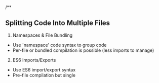 /\*\*

## Splitting Code Into Multiple Files

1.  Namespaces & File Bundling

- Use 'namespace' code syntax to group code
- Per-file or bundled compilation is possible (less imports to manage)

2.  ES6 Imports/Exports

- Use ES6 import/export syntax
- Pre-file compilation but single <script> import
- Bundling via third-party tools(e.g. Webpack) is possible!

## 1. 💩 TS namespaces

TypeScript의 namespaces는 함께 관련 있는 코드를 그룹화하는 오래된 타입스크립트 기능
이는 ES6 모듈 시스템이 등장하기 전, 코드의 조직화 및 네임스페이스 충돌을 방지하기 위해 사용되었다고 한다.
비록 최근 ES6 모듈 체계로 많은 대체가 되었지만, 기존의 코드베이스나 특정 상황에서는 여전히 사용되는 중

### 원리

Namespaces를 사용하면 여러 관련 요소를 하나의 컨테이너로 묶어 네임스페이스 충돌을 방지할 수 있다.
이는 JavaScript에서는 전역 변수나 함수를 줄이는 데 유용하며, 코드의 가독성과 유지보수성을 개선한다.

#### 동작 방식

- 정의: namespace 키워드를 사용하여 네임스페이스를 정의한다.
- 모듈화: 네임스페이스 내에 인터페이스, 클래스, 함수 등을 정의하여 파일 간에 계층 구조로 코드를 나눈다.
- 사용: 네임스페이스에 정의된 요소를 접근할 때는 NamespaceName.ClassName 형태로 접근한다.

```
namespace Shapes {
  export class Rectangle {
    constructor(public width: number, public height: number) {}

    getArea(): number {
      return this.width * this.height;
    }
  }

  export class Circle {
    constructor(public radius: number) {}

    getArea(): number {
      return Math.PI * this.radius * this.radius;
    }
  }
}

// 네임스페이스 내의 클래스를 사용할 때는 네임스페이스 이름을 통해 접근
const myRectangle = new Shapes.Rectangle(10, 20);
console.log(`Rectangle Area: ${myRectangle.getArea()}`);
```

#### 주의점 및 모듈과의 비교

- 파일 분할: 네임스페이스를 여러 파일로 분할할 수 있다. reference 태그를 사용하여 다른 파일의 네임스페이스를 참조할 수 있지만,
  이는 ES6 모듈에서 import/export 문을 사용하는 것에 비해 직관적이지 않다!

- Global vs Local: 네임스페이스는 전역 스코프에 하나의 객체로 존재하며,
  이는 동일한 네임스페이스 이름을 사용하는 다양한 코드베이스에서 충돌의 가능성을 높인다.

- ✅ Modules 추천: 현재 TypeScript 프로젝트에서는 ES6 모듈 시스템(파일 단위의 모듈)을 사용하는 것이 일반적이고 추천되는 방법.
  이는 더 나은 모듈화를 제공하고 네임스페이스와 관련된 문제를 최소화한다.

## 2. 파일 및 폴더 구조 분리

├─ src
│ ├─ components
│ │ ├─ input.ts
│ │ ├─ item.ts
│ │ └─ list.ts
│ ├─ decorators
│ │ ├─ autobind.ts
│ │ └─ project.ts
│ ├─ state
│ │ └─ project-state.ts
│ ├─ util
│ │ └─ validation
│ └─ app.ts
└─ tsconfig.json

## 3. ES6 Module

ES6 모듈, 또는 ECMAScript 2015 모듈 시스템은 JavaScript에 표준 모듈 시스템을 제공하여 코드의 구조화와 재사용을 개선!
이전에는 JavaScript에서 모듈화 기능이 표준화되지 않아 CommonJS나 AMD 등의 비표준 방법을 사용하는 경우가 많았다.
ES6 모듈은 이를 표준화하여 더 간단하고 직관적인 방법으로 모듈을 작성하고 사용할 수 있게 했다.

### ES6 모듈의 특징

#### 1. 파일 단위 모듈화

각 JavaScript 파일이 하나의 모듈로 취급된다.
모듈은 독립적인 스코프를 가지며, 변수나 함수가 다른 모듈과 충돌하지 않도록 보호된다.

#### 2. import와 export 키워드

- export
  모듈 내부의 변수를 외부로 노출할 때 사용합니다. export 키워드를 사용하여 함수, 클래스, 변수 등을 내보낼 수 있습니다.

- import
  다른 모듈에서 export된 기능을 가져올 때 사용한다.

#### 3. Dynamic Import

ES6 모듈은 기본적으로 정적 구조이지만, import() 함수를 통해 동적으로 모듈을 로드할 수 있다.
이는 비동기적으로 작동하여 성능 최적화에 유리! 성능 향상과 필요한 경우에 맞춰 사용 가능

```
import('./module.js')
  .then((module) => console.log(module))
  .catch((err) => console.log(err));
```

```
if (user.admin) {
  import('./admin.js').then({ setupAdminUser }) => {
    setupAdminUser();
  }
}
```

#### 4. 엄격 모드

ES6 모듈은 기본적으로 엄격 모드(strict mode)를 따른다. 이는 더 안전한 코딩 관행을 제공한다.

#### 5. 호환성과 최적화

모듈 번들러(webpack 등)와 함께 사용할 경우,
트리 쉐이킹(tree shaking)과 같은 방법으로 사용하지 않는 코드를 제거하여 최적화할 수 있습니다.
